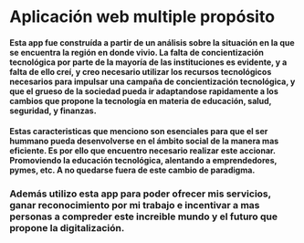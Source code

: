 # Aplicación web multiple propósito

#### Esta app fue construída a partir de un análisis sobre la situación en la que se encuentra la región en donde vivio. La falta de concientización tecnológica por parte de la mayoría de las instituciones es evidente, y a falta de ello creí, y creo necesario utilizar los recursos tecnológicos necesarios para impulsar una campaña de concientización tecnológica, y que el grueso de la sociedad pueda ir adaptandose rapidamente a los cambios que propone la tecnología en materia de educación, salud, seguridad, y finanzas.

#### Estas caracteristicas que menciono son esenciales para que el ser hummano pueda desenvolverse en el ámbito social de la manera mas eficiente. Es por ello que encuentro necesario realizar este accionar. Promoviendo la educación tecnológica, alentando a emprendedores, pymes, etc. A no quedarse fuera de este cambio de paradigma.
### Además utilizo esta app para poder ofrecer mis servicios, ganar reconocimiento por mi trabajo e incentivar a mas personas a compreder este increible mundo y el futuro que propone la digitalización.
